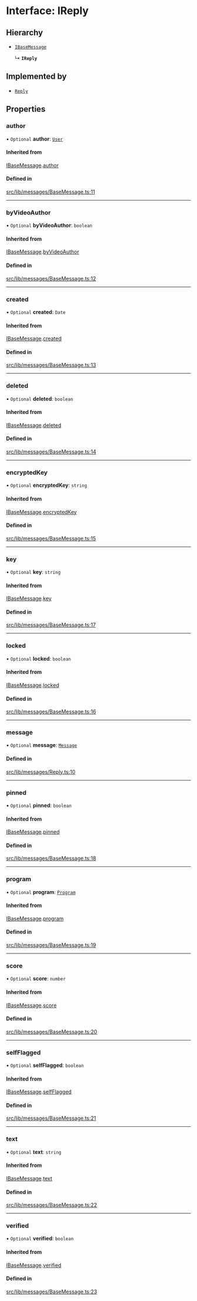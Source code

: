 # Interface: IReply

## Hierarchy

- [`IBaseMessage`](api/interfaces/IBaseMessage.md)

  ↳ **`IReply`**

## Implemented by

- [`Reply`](api/classes/Reply.md)

## Properties

### author

• `Optional` **author**: [`User`](api/classes/User.md)

#### Inherited from

[IBaseMessage](api/interfaces/IBaseMessage.md).[author](api/interfaces/IBaseMessage.md#author)

#### Defined in

[src/lib/messages/BaseMessage.ts:11](https://github.com/bhavjitChauhan/khan-api/blob/9bcea3fc/src/lib/messages/BaseMessage.ts#L11)

___

### byVideoAuthor

• `Optional` **byVideoAuthor**: `boolean`

#### Inherited from

[IBaseMessage](api/interfaces/IBaseMessage.md).[byVideoAuthor](api/interfaces/IBaseMessage.md#byvideoauthor)

#### Defined in

[src/lib/messages/BaseMessage.ts:12](https://github.com/bhavjitChauhan/khan-api/blob/9bcea3fc/src/lib/messages/BaseMessage.ts#L12)

___

### created

• `Optional` **created**: `Date`

#### Inherited from

[IBaseMessage](api/interfaces/IBaseMessage.md).[created](api/interfaces/IBaseMessage.md#created)

#### Defined in

[src/lib/messages/BaseMessage.ts:13](https://github.com/bhavjitChauhan/khan-api/blob/9bcea3fc/src/lib/messages/BaseMessage.ts#L13)

___

### deleted

• `Optional` **deleted**: `boolean`

#### Inherited from

[IBaseMessage](api/interfaces/IBaseMessage.md).[deleted](api/interfaces/IBaseMessage.md#deleted)

#### Defined in

[src/lib/messages/BaseMessage.ts:14](https://github.com/bhavjitChauhan/khan-api/blob/9bcea3fc/src/lib/messages/BaseMessage.ts#L14)

___

### encryptedKey

• `Optional` **encryptedKey**: `string`

#### Inherited from

[IBaseMessage](api/interfaces/IBaseMessage.md).[encryptedKey](api/interfaces/IBaseMessage.md#encryptedkey)

#### Defined in

[src/lib/messages/BaseMessage.ts:15](https://github.com/bhavjitChauhan/khan-api/blob/9bcea3fc/src/lib/messages/BaseMessage.ts#L15)

___

### key

• `Optional` **key**: `string`

#### Inherited from

[IBaseMessage](api/interfaces/IBaseMessage.md).[key](api/interfaces/IBaseMessage.md#key)

#### Defined in

[src/lib/messages/BaseMessage.ts:17](https://github.com/bhavjitChauhan/khan-api/blob/9bcea3fc/src/lib/messages/BaseMessage.ts#L17)

___

### locked

• `Optional` **locked**: `boolean`

#### Inherited from

[IBaseMessage](api/interfaces/IBaseMessage.md).[locked](api/interfaces/IBaseMessage.md#locked)

#### Defined in

[src/lib/messages/BaseMessage.ts:16](https://github.com/bhavjitChauhan/khan-api/blob/9bcea3fc/src/lib/messages/BaseMessage.ts#L16)

___

### message

• `Optional` **message**: [`Message`](api/classes/Message.md)

#### Defined in

[src/lib/messages/Reply.ts:10](https://github.com/bhavjitChauhan/khan-api/blob/9bcea3fc/src/lib/messages/Reply.ts#L10)

___

### pinned

• `Optional` **pinned**: `boolean`

#### Inherited from

[IBaseMessage](api/interfaces/IBaseMessage.md).[pinned](api/interfaces/IBaseMessage.md#pinned)

#### Defined in

[src/lib/messages/BaseMessage.ts:18](https://github.com/bhavjitChauhan/khan-api/blob/9bcea3fc/src/lib/messages/BaseMessage.ts#L18)

___

### program

• `Optional` **program**: [`Program`](api/classes/Program.md)

#### Inherited from

[IBaseMessage](api/interfaces/IBaseMessage.md).[program](api/interfaces/IBaseMessage.md#program)

#### Defined in

[src/lib/messages/BaseMessage.ts:19](https://github.com/bhavjitChauhan/khan-api/blob/9bcea3fc/src/lib/messages/BaseMessage.ts#L19)

___

### score

• `Optional` **score**: `number`

#### Inherited from

[IBaseMessage](api/interfaces/IBaseMessage.md).[score](api/interfaces/IBaseMessage.md#score)

#### Defined in

[src/lib/messages/BaseMessage.ts:20](https://github.com/bhavjitChauhan/khan-api/blob/9bcea3fc/src/lib/messages/BaseMessage.ts#L20)

___

### selfFlagged

• `Optional` **selfFlagged**: `boolean`

#### Inherited from

[IBaseMessage](api/interfaces/IBaseMessage.md).[selfFlagged](api/interfaces/IBaseMessage.md#selfflagged)

#### Defined in

[src/lib/messages/BaseMessage.ts:21](https://github.com/bhavjitChauhan/khan-api/blob/9bcea3fc/src/lib/messages/BaseMessage.ts#L21)

___

### text

• `Optional` **text**: `string`

#### Inherited from

[IBaseMessage](api/interfaces/IBaseMessage.md).[text](api/interfaces/IBaseMessage.md#text)

#### Defined in

[src/lib/messages/BaseMessage.ts:22](https://github.com/bhavjitChauhan/khan-api/blob/9bcea3fc/src/lib/messages/BaseMessage.ts#L22)

___

### verified

• `Optional` **verified**: `boolean`

#### Inherited from

[IBaseMessage](api/interfaces/IBaseMessage.md).[verified](api/interfaces/IBaseMessage.md#verified)

#### Defined in

[src/lib/messages/BaseMessage.ts:23](https://github.com/bhavjitChauhan/khan-api/blob/9bcea3fc/src/lib/messages/BaseMessage.ts#L23)
